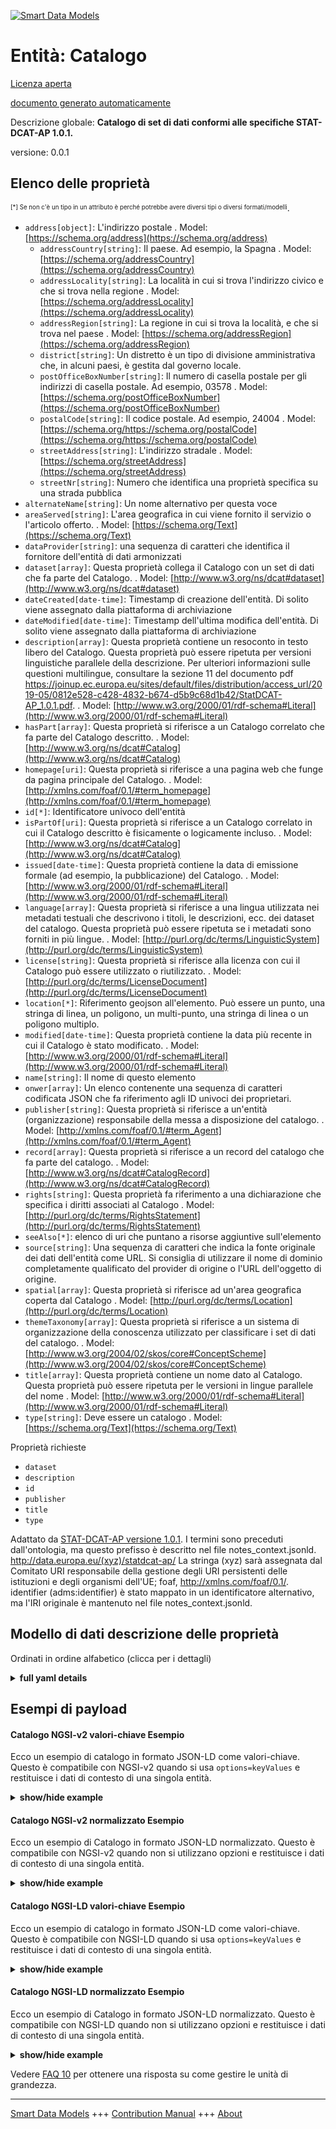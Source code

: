 <!-- 10-Header -->  
[![Smart Data Models](https://smartdatamodels.org/wp-content/uploads/2022/01/SmartDataModels_logo.png "Logo")](https://smartdatamodels.org)  
Entità: Catalogo  
================<!-- /10-Header -->  
<!-- 15-License -->  
[Licenza aperta](https://github.com/smart-data-models//dataModel.STAT-DCAT-AP/blob/master/Catalogue/LICENSE.md)  
[documento generato automaticamente](https://docs.google.com/presentation/d/e/2PACX-1vTs-Ng5dIAwkg91oTTUdt8ua7woBXhPnwavZ0FxgR8BsAI_Ek3C5q97Nd94HS8KhP-r_quD4H0fgyt3/pub?start=false&loop=false&delayms=3000#slide=id.gb715ace035_0_60)  
<!-- /15-License -->  
<!-- 20-Description -->  
Descrizione globale: **Catalogo di set di dati conformi alle specifiche STAT-DCAT-AP 1.0.1.**  
versione: 0.0.1  
<!-- /20-Description -->  
<!-- 30-PropertiesList -->  

## Elenco delle proprietà  

<sup><sub>[*] Se non c'è un tipo in un attributo è perché potrebbe avere diversi tipi o diversi formati/modelli</sub></sup>.  
- `address[object]`: L'indirizzo postale  . Model: [https://schema.org/address](https://schema.org/address)	- `addressCountry[string]`: Il paese. Ad esempio, la Spagna  . Model: [https://schema.org/addressCountry](https://schema.org/addressCountry)  
	- `addressLocality[string]`: La località in cui si trova l'indirizzo civico e che si trova nella regione  . Model: [https://schema.org/addressLocality](https://schema.org/addressLocality)  
	- `addressRegion[string]`: La regione in cui si trova la località, e che si trova nel paese  . Model: [https://schema.org/addressRegion](https://schema.org/addressRegion)  
	- `district[string]`: Un distretto è un tipo di divisione amministrativa che, in alcuni paesi, è gestita dal governo locale.    
	- `postOfficeBoxNumber[string]`: Il numero di casella postale per gli indirizzi di casella postale. Ad esempio, 03578  . Model: [https://schema.org/postOfficeBoxNumber](https://schema.org/postOfficeBoxNumber)  
	- `postalCode[string]`: Il codice postale. Ad esempio, 24004  . Model: [https://schema.org/https://schema.org/postalCode](https://schema.org/https://schema.org/postalCode)  
	- `streetAddress[string]`: L'indirizzo stradale  . Model: [https://schema.org/streetAddress](https://schema.org/streetAddress)  
	- `streetNr[string]`: Numero che identifica una proprietà specifica su una strada pubblica    
- `alternateName[string]`: Un nome alternativo per questa voce  - `areaServed[string]`: L'area geografica in cui viene fornito il servizio o l'articolo offerto.  . Model: [https://schema.org/Text](https://schema.org/Text)- `dataProvider[string]`: una sequenza di caratteri che identifica il fornitore dell'entità di dati armonizzati  - `dataset[array]`: Questa proprietà collega il Catalogo con un set di dati che fa parte del Catalogo.  . Model: [http://www.w3.org/ns/dcat#dataset](http://www.w3.org/ns/dcat#dataset)- `dateCreated[date-time]`: Timestamp di creazione dell'entità. Di solito viene assegnato dalla piattaforma di archiviazione  - `dateModified[date-time]`: Timestamp dell'ultima modifica dell'entità. Di solito viene assegnato dalla piattaforma di archiviazione  - `description[array]`: Questa proprietà contiene un resoconto in testo libero del Catalogo. Questa proprietà può essere ripetuta per versioni linguistiche parallele della descrizione. Per ulteriori informazioni sulle questioni multilingue, consultare la sezione 11 del documento pdf https://joinup.ec.europa.eu/sites/default/files/distribution/access_url/2019-05/0812e528-c428-4832-b674-d5b9c68d1b42/StatDCAT-AP_1.0.1.pdf.  . Model: [http://www.w3.org/2000/01/rdf-schema#Literal](http://www.w3.org/2000/01/rdf-schema#Literal)- `hasPart[array]`: Questa proprietà si riferisce a un Catalogo correlato che fa parte del Catalogo descritto.  . Model: [http://www.w3.org/ns/dcat#Catalog](http://www.w3.org/ns/dcat#Catalog)- `homepage[uri]`: Questa proprietà si riferisce a una pagina web che funge da pagina principale del Catalogo.  . Model: [http://xmlns.com/foaf/0.1/#term_homepage](http://xmlns.com/foaf/0.1/#term_homepage)- `id[*]`: Identificatore univoco dell'entità  - `isPartOf[uri]`: Questa proprietà si riferisce a un Catalogo correlato in cui il Catalogo descritto è fisicamente o logicamente incluso.  . Model: [http://www.w3.org/ns/dcat#Catalog](http://www.w3.org/ns/dcat#Catalog)- `issued[date-time]`: Questa proprietà contiene la data di emissione formale (ad esempio, la pubblicazione) del Catalogo.  . Model: [http://www.w3.org/2000/01/rdf-schema#Literal](http://www.w3.org/2000/01/rdf-schema#Literal)- `language[array]`: Questa proprietà si riferisce a una lingua utilizzata nei metadati testuali che descrivono i titoli, le descrizioni, ecc. dei dataset del catalogo. Questa proprietà può essere ripetuta se i metadati sono forniti in più lingue.  . Model: [http://purl.org/dc/terms/LinguisticSystem](http://purl.org/dc/terms/LinguisticSystem)- `license[string]`: Questa proprietà si riferisce alla licenza con cui il Catalogo può essere utilizzato o riutilizzato.  . Model: [http://purl.org/dc/terms/LicenseDocument](http://purl.org/dc/terms/LicenseDocument)- `location[*]`: Riferimento geojson all'elemento. Può essere un punto, una stringa di linea, un poligono, un multi-punto, una stringa di linea o un poligono multiplo.  - `modified[date-time]`: Questa proprietà contiene la data più recente in cui il Catalogo è stato modificato.  . Model: [http://www.w3.org/2000/01/rdf-schema#Literal](http://www.w3.org/2000/01/rdf-schema#Literal)- `name[string]`: Il nome di questo elemento  - `onwer[array]`: Un elenco contenente una sequenza di caratteri codificata JSON che fa riferimento agli ID univoci dei proprietari.  - `publisher[string]`: Questa proprietà si riferisce a un'entità (organizzazione) responsabile della messa a disposizione del catalogo.  . Model: [http://xmlns.com/foaf/0.1/#term_Agent](http://xmlns.com/foaf/0.1/#term_Agent)- `record[array]`: Questa proprietà si riferisce a un record del catalogo che fa parte del catalogo.  . Model: [http://www.w3.org/ns/dcat#CatalogRecord](http://www.w3.org/ns/dcat#CatalogRecord)- `rights[string]`: Questa proprietà fa riferimento a una dichiarazione che specifica i diritti associati al Catalogo  . Model: [http://purl.org/dc/terms/RightsStatement](http://purl.org/dc/terms/RightsStatement)- `seeAlso[*]`: elenco di uri che puntano a risorse aggiuntive sull'elemento  - `source[string]`: Una sequenza di caratteri che indica la fonte originale dei dati dell'entità come URL. Si consiglia di utilizzare il nome di dominio completamente qualificato del provider di origine o l'URL dell'oggetto di origine.  - `spatial[array]`: Questa proprietà si riferisce ad un'area geografica coperta dal Catalogo  . Model: [http://purl.org/dc/terms/Location](http://purl.org/dc/terms/Location)- `themeTaxonomy[array]`: Questa proprietà si riferisce a un sistema di organizzazione della conoscenza utilizzato per classificare i set di dati del catalogo.  . Model: [http://www.w3.org/2004/02/skos/core#ConceptScheme](http://www.w3.org/2004/02/skos/core#ConceptScheme)- `title[array]`: Questa proprietà contiene un nome dato al Catalogo. Questa proprietà può essere ripetuta per le versioni in lingue parallele del nome  . Model: [http://www.w3.org/2000/01/rdf-schema#Literal](http://www.w3.org/2000/01/rdf-schema#Literal)- `type[string]`: Deve essere un catalogo  . Model: [https://schema.org/Text](https://schema.org/Text)<!-- /30-PropertiesList -->  
<!-- 35-RequiredProperties -->  
Proprietà richieste  
- `dataset`  - `description`  - `id`  - `publisher`  - `title`  - `type`  <!-- /35-RequiredProperties -->  
<!-- 40-RequiredProperties -->  
Adattato da [STAT-DCAT-AP versione 1.0.1](https://joinup.ec.europa.eu/sites/default/files/distribution/access_url/2019-05/0812e528-c428-4832-b674-d5b9c68d1b42/StatDCAT-AP_1.0.1.pdf). I termini sono preceduti dall'ontologia, ma questo prefisso è descritto nel file notes_context.jsonld. http://data.europa.eu/(xyz)/statdcat-ap/ La stringa (xyz) sarà assegnata dal Comitato URI responsabile della gestione degli URI persistenti delle istituzioni e degli organismi dell'UE; foaf, http://xmlns.com/foaf/0.1/. identifier (adms:identifier) è stato mappato in un identificatore alternativo, ma l'IRI originale è mantenuto nel file notes_context.jsonld.  
<!-- /40-RequiredProperties -->  
<!-- 50-DataModelHeader -->  
## Modello di dati descrizione delle proprietà  
Ordinati in ordine alfabetico (clicca per i dettagli)  
<!-- /50-DataModelHeader -->  
<!-- 60-ModelYaml -->  
<details><summary><strong>full yaml details</strong></summary>    
```yaml  
Catalogue:    
  description: Catalogue of datasets compliant with STAT-DCAT-AP 1.0.1 specification.    
  properties:    
    address:    
      description: The mailing address    
      properties:    
        addressCountry:    
          description: 'The country. For example, Spain'    
          type: string    
          x-ngsi:    
            model: https://schema.org/addressCountry    
            type: Property    
        addressLocality:    
          description: 'The locality in which the street address is, and which is in the region'    
          type: string    
          x-ngsi:    
            model: https://schema.org/addressLocality    
            type: Property    
        addressRegion:    
          description: 'The region in which the locality is, and which is in the country'    
          type: string    
          x-ngsi:    
            model: https://schema.org/addressRegion    
            type: Property    
        district:    
          description: 'A district is a type of administrative division that, in some countries, is managed by the local government'    
          type: string    
          x-ngsi:    
            type: Property    
        postOfficeBoxNumber:    
          description: 'The post office box number for PO box addresses. For example, 03578'    
          type: string    
          x-ngsi:    
            model: https://schema.org/postOfficeBoxNumber    
            type: Property    
        postalCode:    
          description: 'The postal code. For example, 24004'    
          type: string    
          x-ngsi:    
            model: https://schema.org/https://schema.org/postalCode    
            type: Property    
        streetAddress:    
          description: The street address    
          type: string    
          x-ngsi:    
            model: https://schema.org/streetAddress    
            type: Property    
        streetNr:    
          description: Number identifying a specific property on a public street    
          type: string    
          x-ngsi:    
            type: Property    
      type: object    
      x-ngsi:    
        model: https://schema.org/address    
        type: Property    
    alternateName:    
      description: An alternative name for this item    
      type: string    
      x-ngsi:    
        type: Property    
    areaServed:    
      description: The geographic area where a service or offered item is provided    
      type: string    
      x-ngsi:    
        model: https://schema.org/Text    
        type: Property    
    dataProvider:    
      description: A sequence of characters identifying the provider of the harmonised data entity    
      type: string    
      x-ngsi:    
        type: Property    
    dataset:    
      description: This property links the Catalogue with a Dataset that is part of the Catalogue    
      items:    
        anyOf:    
          - description: Identifier format of any NGSI entity    
            maxLength: 256    
            minLength: 1    
            pattern: ^[\w\-\.\{\}\$\+\*\[\]`|~^@!,:\\]+$    
            type: string    
            x-ngsi:    
              type: Property    
          - description: Identifier format of any NGSI entity    
            format: uri    
            type: string    
            x-ngsi:    
              type: Property    
      type: array    
      x-ngsi:    
        model: "http://www.w3.org/ns/dcat#dataset"    
        type: Relationship    
    dateCreated:    
      description: Entity creation timestamp. This will usually be allocated by the storage platform    
      format: date-time    
      type: string    
      x-ngsi:    
        type: Property    
    dateModified:    
      description: Timestamp of the last modification of the entity. This will usually be allocated by the storage platform    
      format: date-time    
      type: string    
      x-ngsi:    
        type: Property    
    description:    
      description: 'This property contains a free-text account of the Catalogue. This property can be repeated for parallel language versions of the description. For further information on multilingual issues, please refer to section 11 of the pdf document https://joinup.ec.europa.eu/sites/default/files/distribution/access_url/2019-05/0812e528-c428-4832-b674-d5b9c68d1b42/StatDCAT-AP_1.0.1.pdf'    
      items:    
        description: Catalog description in different languages    
        type: string    
        x-ngsi:    
          type: Property    
      type: array    
      x-ngsi:    
        model: "http://www.w3.org/2000/01/rdf-schema#Literal"    
        type: Property    
    hasPart:    
      description: This property refers to a related Catalogue that is part of the described Catalogue    
      items:    
        format: uri    
        type: string    
      type: array    
      x-ngsi:    
        model: "http://www.w3.org/ns/dcat#Catalog"    
        type: Relationship    
    homepage:    
      description: This property refers to a web page that acts as the main page for the Catalogue    
      format: uri    
      type: string    
      x-ngsi:    
        model: "http://xmlns.com/foaf/0.1/#term_homepage"    
        type: Property    
    id:    
      anyOf:    
        - description: Identifier format of any NGSI entity    
          maxLength: 256    
          minLength: 1    
          pattern: ^[\w\-\.\{\}\$\+\*\[\]`|~^@!,:\\]+$    
          type: string    
          x-ngsi:    
            type: Property    
        - description: Identifier format of any NGSI entity    
          format: uri    
          type: string    
          x-ngsi:    
            type: Property    
      description: Unique identifier of the entity    
      x-ngsi:    
        type: Property    
    isPartOf:    
      description: This property refers to a related Catalogue in which the described Catalogue is physically or logically included    
      format: uri    
      type: string    
      x-ngsi:    
        model: "http://www.w3.org/ns/dcat#Catalog"    
        type: Relationship    
    issued:    
      description: 'This property contains the date of formal issuance (e.g., publication) of the Catalogue'    
      format: date-time    
      type: string    
      x-ngsi:    
        model: "http://www.w3.org/2000/01/rdf-schema#Literal"    
        type: Property    
    language:    
      description: 'This property refers to a language used in the textual metadata describing titles, descriptions, etc. of the Datasets in the Catalogue. This property can be repeated if the  metadata is provided in multiple languages'    
      items:    
        type: string    
      type: array    
      x-ngsi:    
        model: http://purl.org/dc/terms/LinguisticSystem    
        type: Property    
    license:    
      description: This property refers to the licence under which the Catalogue can be used or reused    
      type: string    
      x-ngsi:    
        model: http://purl.org/dc/terms/LicenseDocument    
        type: Property    
    location:    
      description: 'Geojson reference to the item. It can be Point, LineString, Polygon, MultiPoint, MultiLineString or MultiPolygon'    
      oneOf:    
        - description: Geojson reference to the item. Point    
          properties:    
            bbox:    
              items:    
                type: number    
              minItems: 4    
              type: array    
            coordinates:    
              items:    
                type: number    
              minItems: 2    
              type: array    
            type:    
              enum:    
                - Point    
              type: string    
          required:    
            - type    
            - coordinates    
          title: GeoJSON Point    
          type: object    
          x-ngsi:    
            type: GeoProperty    
        - description: Geojson reference to the item. LineString    
          properties:    
            bbox:    
              items:    
                type: number    
              minItems: 4    
              type: array    
            coordinates:    
              items:    
                items:    
                  type: number    
                minItems: 2    
                type: array    
              minItems: 2    
              type: array    
            type:    
              enum:    
                - LineString    
              type: string    
          required:    
            - type    
            - coordinates    
          title: GeoJSON LineString    
          type: object    
          x-ngsi:    
            type: GeoProperty    
        - description: Geojson reference to the item. Polygon    
          properties:    
            bbox:    
              items:    
                type: number    
              minItems: 4    
              type: array    
            coordinates:    
              items:    
                items:    
                  items:    
                    type: number    
                  minItems: 2    
                  type: array    
                minItems: 4    
                type: array    
              type: array    
            type:    
              enum:    
                - Polygon    
              type: string    
          required:    
            - type    
            - coordinates    
          title: GeoJSON Polygon    
          type: object    
          x-ngsi:    
            type: GeoProperty    
        - description: Geojson reference to the item. MultiPoint    
          properties:    
            bbox:    
              items:    
                type: number    
              minItems: 4    
              type: array    
            coordinates:    
              items:    
                items:    
                  type: number    
                minItems: 2    
                type: array    
              type: array    
            type:    
              enum:    
                - MultiPoint    
              type: string    
          required:    
            - type    
            - coordinates    
          title: GeoJSON MultiPoint    
          type: object    
          x-ngsi:    
            type: GeoProperty    
        - description: Geojson reference to the item. MultiLineString    
          properties:    
            bbox:    
              items:    
                type: number    
              minItems: 4    
              type: array    
            coordinates:    
              items:    
                items:    
                  items:    
                    type: number    
                  minItems: 2    
                  type: array    
                minItems: 2    
                type: array    
              type: array    
            type:    
              enum:    
                - MultiLineString    
              type: string    
          required:    
            - type    
            - coordinates    
          title: GeoJSON MultiLineString    
          type: object    
          x-ngsi:    
            type: GeoProperty    
        - description: Geojson reference to the item. MultiLineString    
          properties:    
            bbox:    
              items:    
                type: number    
              minItems: 4    
              type: array    
            coordinates:    
              items:    
                items:    
                  items:    
                    items:    
                      type: number    
                    minItems: 2    
                    type: array    
                  minItems: 4    
                  type: array    
                type: array    
              type: array    
            type:    
              enum:    
                - MultiPolygon    
              type: string    
          required:    
            - type    
            - coordinates    
          title: GeoJSON MultiPolygon    
          type: object    
          x-ngsi:    
            type: GeoProperty    
      x-ngsi:    
        type: GeoProperty    
    modified:    
      description: This property contains the most recent date on which the Catalogue was modified    
      format: date-time    
      type: string    
      x-ngsi:    
        model: "http://www.w3.org/2000/01/rdf-schema#Literal"    
        type: Property    
    name:    
      description: The name of this item    
      type: string    
      x-ngsi:    
        type: Property    
    onwer:    
      description: A List containing a JSON encoded sequence of characters referencing the unique Ids of the owner(s)    
      items:    
        anyOf:    
          - description: Identifier format of any NGSI entity    
            maxLength: 256    
            minLength: 1    
            pattern: ^[\w\-\.\{\}\$\+\*\[\]`|~^@!,:\\]+$    
            type: string    
            x-ngsi:    
              type: Property    
          - description: Identifier format of any NGSI entity    
            format: uri    
            type: string    
            x-ngsi:    
              type: Property    
        description: Unique identifier of the entity    
        x-ngsi:    
          type: Property    
      type: array    
      x-ngsi:    
        type: Property    
    publisher:    
      description: This property refers to an entity (organisation) responsible for making the Catalogue available    
      type: string    
      x-ngsi:    
        model: "http://xmlns.com/foaf/0.1/#term_Agent"    
        type: Property    
    record:    
      description: This property refers to a Catalogue Record that is part of the Catalogue    
      items:    
        anyOf:    
          - description: Identifier format of any NGSI entity    
            maxLength: 256    
            minLength: 1    
            pattern: ^[\w\-\.\{\}\$\+\*\[\]`|~^@!,:\\]+$    
            type: string    
            x-ngsi:    
              type: Property    
          - description: Identifier format of any NGSI entity    
            format: uri    
            type: string    
            x-ngsi:    
              type: Property    
      type: array    
      x-ngsi:    
        model: "http://www.w3.org/ns/dcat#CatalogRecord"    
        type: Relationship    
    rights:    
      description: This property refers to a statement that specifies rights associated with the Catalogue    
      type: string    
      x-ngsi:    
        model: http://purl.org/dc/terms/RightsStatement    
        type: Property    
    seeAlso:    
      description: list of uri pointing to additional resources about the item    
      oneOf:    
        - items:    
            format: uri    
            type: string    
          minItems: 1    
          type: array    
        - format: uri    
          type: string    
      x-ngsi:    
        type: Property    
    source:    
      description: 'A sequence of characters giving the original source of the entity data as a URL. Recommended to be the fully qualified domain name of the source provider, or the URL to the source object'    
      type: string    
      x-ngsi:    
        type: Property    
    spatial:    
      description: This property refers to a geographical area covered by the Catalogue    
      items:    
        description: 'Geojson reference to the item. It can be Point, LineString, Polygon, MultiPoint, MultiLineString or MultiPolygon'    
        oneOf:    
          - bbox:    
              items:    
                type: number    
              minItems: 4    
              type: array    
            coordinates:    
              items:    
                type: number    
              minItems: 2    
              type: array    
            type:    
              enum:    
                - Point    
              type: string    
          - bbox:    
              items:    
                type: number    
              minItems: 4    
              type: array    
            coordinates:    
              items:    
                items:    
                  type: number    
                minItems: 2    
                type: array    
              minItems: 2    
              type: array    
            type:    
              enum:    
                - LineString    
              type: string    
          - bbox:    
              items:    
                type: number    
              minItems: 4    
              type: array    
            coordinates:    
              items:    
                items:    
                  items:    
                    type: number    
                  minItems: 2    
                  type: array    
                minItems: 4    
                type: array    
              type: array    
            type:    
              enum:    
                - Polygon    
              type: string    
          - bbox:    
              items:    
                type: number    
              minItems: 4    
              type: array    
            coordinates:    
              items:    
                items:    
                  type: number    
                minItems: 2    
                type: array    
              type: array    
            type:    
              enum:    
                - MultiPoint    
              type: string    
          - bbox:    
              items:    
                type: number    
              minItems: 4    
              type: array    
            coordinates:    
              items:    
                items:    
                  items:    
                    type: number    
                  minItems: 2    
                  type: array    
                minItems: 2    
                type: array    
              type: array    
            type:    
              enum:    
                - MultiLineString    
              type: string    
          - bbox:    
              items:    
                type: number    
              minItems: 4    
              type: array    
            coordinates:    
              items:    
                items:    
                  items:    
                    items:    
                    minItems: 2    
                    type: array    
                  minItems: 4    
                  type: array    
                type: array    
              type: array    
            type:    
              enum:    
                - MultiPolygon    
              type: string    
        x-ngsi:    
          type: GeoProperty    
      type: array    
      x-ngsi:    
        model: http://purl.org/dc/terms/Location    
        type: GeoProperty    
    themeTaxonomy:    
      description: This property refers to a knowledge organization system used to classify the Catalogue's Datasets    
      items:    
        type: string    
      type: array    
      x-ngsi:    
        model: "http://www.w3.org/2004/02/skos/core#ConceptScheme"    
        type: Property    
    title:    
      description: This property contains a name given to the Catalogue. This property can be repeated for parallel language versions of the name    
      items:    
        type: string    
      type: array    
      x-ngsi:    
        model: "http://www.w3.org/2000/01/rdf-schema#Literal"    
        type: Property    
    type:    
      description: It has to be Catalogue    
      enum:    
        - Catalogue    
      type: string    
      x-ngsi:    
        model: https://schema.org/Text    
        type: Property    
  required:    
    - id    
    - type    
    - dataset    
    - description    
    - publisher    
    - title    
  type: object    
  x-derived-from: https://joinup.ec.europa.eu/sites/default/files/distribution/access_url/2019-05/0812e528-c428-4832-b674-d5b9c68d1b42/StatDCAT-AP_1.0.1.pdf    
  x-disclaimer: 'Redistribution and use in source and binary forms, with or without modification, are permitted  provided that the license conditions are met. Copyleft (c) 2022 Contributors to Smart Data Models Program'    
  x-license-url: https://github.com/smart-data-models/dataModel.STAT-DCAT-AP/blob/master/Catalogue/LICENSE.md    
  x-model-schema: https://smart-data-models.github.io/dataModel.STAT-DCAT-AP/Catalogue/schema.json    
  x-model-tags: INTERSTAT    
  x-version: 0.0.2    
```  
</details>    
<!-- /60-ModelYaml -->  
<!-- 70-MiddleNotes -->  
<!-- /70-MiddleNotes -->  
<!-- 80-Examples -->  
## Esempi di payload  
#### Catalogo NGSI-v2 valori-chiave Esempio  
Ecco un esempio di catalogo in formato JSON-LD come valori-chiave. Questo è compatibile con NGSI-v2 quando si usa `options=keyValues` e restituisce i dati di contesto di una singola entità.  
<details><summary><strong>show/hide example</strong></summary>    
```json  
{  
  "id": "urn:ngsi-ld:Catalogue:id:KSLT:97146192",  
  "type": "Catalogue",  
  "dateCreated": "2023-03-20T18:53:50Z",  
  "dateModified": "2023-06-29T11:37:12Z",  
  "source": "INE",  
  "name": "Catalogue of statistical resources",  
  "alternateName": "Catalogue",  
  "description": [  
    "List of converted statistical resources"  
  ],  
  "dataProvider": "INE",  
  "owner": [  
    "urn:ngsi-ld:Catalogue:items:FRAY:12902985",  
    "urn:ngsi-ld:Catalogue:items:WMSS:90165917"  
  ],  
  "seeAlso": [  
    "urn:ngsi-ld:Catalogue:items:XSHA:97687196"  
  ],  
  "location": {  
    "type": "Point",  
    "coordinates": [  
      52.5209531,  
      13.3256918  
    ]  
  },  
  "address": {  
    "streetAddress": "Franklinstrasse 13",  
    "addressLocality": "Berlin",  
    "addressRegion": "Berlin",  
    "addressCountry": "Germany",  
    "postalCode": "10587",  
    "postOfficeBoxNumber": "",  
    "streetNr": "13",  
    "district": ""  
  },  
  "areaServed": "",  
  "dataset": [  
    "urn:ngsi-ld:Catalogue:dataset:VLNR:72960176"  
  ],  
  "publisher": "INE",  
  "title": [  
    "Catalogue or statistical resources",  
    "Catalogo de recursos estadisticos"  
  ],  
  "homepage": "urn:ngsi-ld:Catalogue:homepage:FXWI:96370263",  
  "language": [  
    "SP",  
    "EN"  
  ],  
  "licence": "CC BY 4.0",  
  "releaseDate": "2023-01-20T11:03:48Z",  
  "themes": [  
    "demography",  
    "social movements"  
  ],  
  "modificationDate": "2023-02-24T16:28:58Z",  
  "hasPart": [  
    "urn:ngsi-ld:Catalogue:hasPart:EQFC:38298320"  
  ],  
  "isPartOf": "urn:ngsi-ld:Catalogue:isPartOf:JACJ:87819283",  
  "record": [  
    "urn:ngsi-ld:Catalogue:record:UEFV:49174271"  
  ],  
  "rights": "Open licensed",  
  "spatial_geographic": [  
    {  
      "type": "Point",  
      "coordinates": [  
        121.7,  
        146.6  
      ],  
      "bbox": [  
        46.5,  
        926.8,  
        995.6,  
        403.5  
      ]  
    },  
    {  
      "type": "Point",  
      "coordinates": [  
        60.3,  
        491.9  
      ],  
      "bbox": [  
        652.6,  
        335.8,  
        341.6,  
        875.0  
      ]  
    }  
  ]  
}  
```  
</details>  
#### Catalogo NGSI-v2 normalizzato Esempio  
Ecco un esempio di Catalogo in formato JSON-LD normalizzato. Questo è compatibile con NGSI-v2 quando non si utilizzano opzioni e restituisce i dati di contesto di una singola entità.  
<details><summary><strong>show/hide example</strong></summary>    
```json  
{  
  "id": "urn:ngsi-ld:Catalogue:id:KSLT:97146192",  
  "type": "Catalogue",  
  "dateCreated": {  
    "type": "Date-Time",  
    "value": "2023-03-20T18:53:50Z"  
  },  
  "dateModified": {  
    "type": "Date-Time",  
    "value": "2023-06-29T11:37:12Z"  
  },  
  "source": {  
    "type": "Text",  
    "value": "INE"  
  },  
  "name": {  
    "type": "Text",  
    "value": "Catalogue of statistical resources"  
  },  
  "alternateName": {  
    "type": "Text",  
    "value": "Catalogue"  
  },  
  "description": {  
    "type": "StructuredValue",  
    "value": [  
      "List of converted statistical resources"  
    ]  
  },  
  "dataProvider": {  
    "type": "Text",  
    "value": "INE"  
  },  
  "owner": {  
    "type": "array",  
    "value": [  
      "urn:ngsi-ld:Catalogue:items:FRAY:12902985",  
      "urn:ngsi-ld:Catalogue:items:WMSS:90165917"  
    ]  
  },  
  "seeAlso": {  
    "type": "array",  
    "value": [  
      "urn:ngsi-ld:Catalogue:items:XSHA:97687196"  
    ]  
  },  
  "location": {  
    "type": "geo:json",  
    "value": {  
      "type": "Point",  
      "coordinates": [  
        52.5209531,  
        13.3256918  
      ]  
    }  
  },  
  "address": {  
    "type": "StructuredValue",  
    "value": {  
      "streetAddress": "Franklinstrasse 13",  
      "addressLocality": "Berlin",  
      "addressRegion": "Berlin",  
      "addressCountry": "Germany",  
      "postalCode": "10587",  
      "postOfficeBoxNumber": "",  
      "streetNr": "13",  
      "district": ""  
    }  
  },  
  "areaServed": {  
    "type": "Text",  
    "value": ""  
  },  
  "dataset": {  
    "type": "array",  
    "value": [  
      "urn:ngsi-ld:Catalogue:dataset:VLNR:72960176"  
    ]  
  },  
  "publisher": {  
    "type": "Text",  
    "value": "INE"  
  },  
  "title": {  
    "type": "array",  
    "value": [  
      "Catalogue or statistical resources",  
      "Catálogo de recursos estadisticos"  
    ]  
  },  
  "homepage": {  
    "type": "Text",  
    "value": "urn:ngsi-ld:Catalogue:homepage:FXWI:96370263"  
  },  
  "language": {  
    "type": "array",  
    "value": [  
      "SP",  
      "EN"  
    ]  
  },  
  "licence": {  
    "type": "Text",  
    "value": "CC BY 4.0"  
  },  
  "releaseDate": {  
    "type": "Date-Time",  
    "value": "2023-01-20T11:03:48Z"  
  },  
  "themes": {  
    "type": "array",  
    "value": [  
      "demography",  
      "social movements"  
    ]  
  },  
  "modificationDate": {  
    "type": "Date-Time",  
    "value": "2023-02-24T16:28:58Z"  
  },  
  "hasPart": {  
    "type": "array",  
    "value": [  
      "urn:ngsi-ld:Catalogue:hasPart:EQFC:38298320"  
    ]  
  },  
  "isPartOf": {  
    "type": "URI",  
    "value": "urn:ngsi-ld:Catalogue:isPartOf:JACJ:87819283"  
  },  
  "record": {  
    "type": "array",  
    "value": [  
      "urn:ngsi-ld:Catalogue:record:UEFV:49174271"  
    ]  
  },  
  "rights": {  
    "type": "Text",  
    "value": "Open licensed"  
  },  
  "spatial_geographic": {  
    "type": "geo:json",  
    "value": [  
      {  
        "type": "Point",  
        "coordinates": [  
          121.7,  
          146.6  
        ],  
        "bbox": [  
          46.5,  
          926.8,  
          995.6,  
          403.5  
        ]  
      },  
      {  
        "type": "Point",  
        "coordinates": [  
          60.3,  
          491.9  
        ],  
        "bbox": [  
          652.6,  
          335.8,  
          341.6,  
          875.0  
        ]  
      }  
    ]  
  }  
}  
```  
</details>  
#### Catalogo NGSI-LD valori-chiave Esempio  
Ecco un esempio di catalogo in formato JSON-LD come valori-chiave. Questo è compatibile con NGSI-LD quando si usa `options=keyValues` e restituisce i dati di contesto di una singola entità.  
<details><summary><strong>show/hide example</strong></summary>    
```json  
{  
  "id": "urn:ngsi-ld:Catalogue:id:KSLT:97146192",  
  "type": "Catalogue",  
  "dateCreated": "2023-03-20T18:53:50Z",  
  "dateModified": "2023-06-29T11:37:12Z",  
  "source": "INE",  
  "name": "Catalogue of statistical resources",  
  "alternateName": "Catalogue",  
  "description": [  
    "List of converted statistical resources"  
  ],  
  "dataProvider": "INE",  
  "owner": [  
    "urn:ngsi-ld:Catalogue:items:FRAY:12902985",  
    "urn:ngsi-ld:Catalogue:items:WMSS:90165917"  
  ],  
  "seeAlso": [  
    "urn:ngsi-ld:Catalogue:items:XSHA:97687196"  
  ],  
  "location": {  
    "type": "Point",  
    "coordinates": [  
      52.5209531,  
      13.3256918  
    ]  
  },  
  "address": {  
    "streetAddress": "Franklinstrasse 13",  
    "addressLocality": "Berlin",  
    "addressRegion": "Berlin",  
    "addressCountry": "Germany",  
    "postalCode": "10587",  
    "postOfficeBoxNumber": "",  
    "streetNr": "13",  
    "district": ""  
  },  
  "areaServed": "",  
  "dataset": [  
    "urn:ngsi-ld:Catalogue:dataset:VLNR:72960176"  
  ],  
  "publisher": "INE",  
  "title": [  
    "Catalogue or statistical resources",  
    "Catalogo de recursos estadisticos"  
  ],  
  "homepage": "urn:ngsi-ld:Catalogue:homepage:FXWI:96370263",  
  "language": [  
    "SP",  
    "EN"  
  ],  
  "licence": "CC BY 4.0",  
  "releaseDate": "2023-01-20T11:03:48Z",  
  "themes": [  
    "demography",  
    "social movements"  
  ],  
  "modificationDate": "2023-02-24T16:28:58Z",  
  "hasPart": [  
    "urn:ngsi-ld:Catalogue:hasPart:EQFC:38298320"  
  ],  
  "isPartOf": "urn:ngsi-ld:Catalogue:isPartOf:JACJ:87819283",  
  "record": [  
    "urn:ngsi-ld:Catalogue:record:UEFV:49174271"  
  ],  
  "rights": "Open licensed",  
  "spatial_geographic": [  
    {  
      "type": "Point",  
      "coordinates": [  
        121.7,  
        146.6  
      ],  
      "bbox": [  
        46.5,  
        926.8,  
        995.6,  
        403.5  
      ]  
    },  
    {  
      "type": "Point",  
      "coordinates": [  
        60.3,  
        491.9  
      ],  
      "bbox": [  
        652.6,  
        335.8,  
        341.6,  
        875.0  
      ]  
    }  
  ],  
  "@context": [  
    "https://raw.githubusercontent.com/smart-data-models/dataModel.STAT-DCAT-AP/master/context.jsonld"  
  ]  
}  
```  
</details>  
#### Catalogo NGSI-LD normalizzato Esempio  
Ecco un esempio di Catalogo in formato JSON-LD normalizzato. Questo è compatibile con NGSI-LD quando non si utilizzano opzioni e restituisce i dati di contesto di una singola entità.  
<details><summary><strong>show/hide example</strong></summary>    
```json  
{  
  "id": "urn:ngsi-ld:Catalogue:id:KSLT:97146192",  
  "type": "Catalogue",  
  "dateCreated": {  
    "type": "Property",  
    "value": {  
      "@type": "DateTime",  
      "@value": "2023-03-20T18:53:50Z"  
    }  
  },  
  "dateModified": {  
    "type": "Property",  
    "value": {  
      "@type": "DateTime",  
      "@value": "2023-06-29T11:37:12Z"  
    }  
  },  
  "source": {  
    "type": "Property",  
    "value": "INE"  
  },  
  "name": {  
    "type": "Property",  
    "value": "Catalogue of statistical resources"  
  },  
  "alternateName": {  
    "type": "Property",  
    "value": "Catalogue"  
  },  
  "description": {  
    "type": "Property",  
    "value": [  
      "List of converted statistical resources"  
      ]  
  },  
  "dataProvider": {  
    "type": "Property",  
    "value": "INE"  
  },  
  "owner": {  
    "type": "Property",  
    "value": [  
      "urn:ngsi-ld:Catalogue:items:FRAY:12902985",  
      "urn:ngsi-ld:Catalogue:items:WMSS:90165917"  
    ]  
  },  
  "seeAlso": {  
    "type": "Property",  
    "value": [  
      "urn:ngsi-ld:Catalogue:items:XSHA:97687196"  
    ]  
  },  
  "location": {  
    "type": "Property",  
    "value": {  
      "type": "Point",  
      "coordinates": [  
        52.5209531,  
        13.3256918  
      ]  
    }  
  },  
  "address": {  
    "streetAddress": "Franklinstrasse 13",  
    "addressLocality": "Berlin",  
    "addressRegion": "Berlin",  
    "addressCountry": "Germany",  
    "postalCode": "10587",  
    "postOfficeBoxNumber": "",  
    "streetNr": "13",  
    "district": ""  
  },  
  "areaServed": "",  
  "dataset": {  
    "type": "Relationship",  
    "object": ["urn:ngsi-ld:Catalogue:dataset:VLNR:72960176"]  
  },  
  "publisher": {  
    "type": "Property",  
    "value": "INE"  
  },  
  "title": {  
    "type": "Property",  
    "value": [  
      "Catalogue or statistical resources",  
      "CatÃ¡logo de recursos estadisticos"  
    ]  
  },  
  "homepage": {  
    "type": "Property",  
    "value": "urn:ngsi-ld:Catalogue:homepage:FXWI:96370263"  
  },  
  "language": {  
    "type": "Property",  
    "value": [  
      "SP",  
      "EN"  
    ]  
  },  
  "license": {  
    "type": "Property",  
    "value": "CC BY 4.0"  
  },  
  "issued": {  
    "type": "Property",  
    "value": {  
      "@type": "DateTime",  
      "@value": "2023-01-20T11:03:48Z"  
    }  
  },  
  "themeTaxonomy": {  
    "type": "Property",  
    "value": [  
      "demography",  
      "social movements"  
    ]  
  },  
  "modified": {  
    "type": "Property",  
    "value": {  
      "@type": "DateTime",  
      "@value": "2023-02-24T16:28:58Z"  
    }  
  },  
  "hasPart": {  
    "type": "Relationship",  
    "object": ["urn:ngsi-ld:Catalogue:hasPart:EQFC:38298320"]  
  },  
  "isPartOf": {  
    "type": "Relationship",  
    "object": "urn:ngsi-ld:Catalogue:isPartOf:JACJ:87819283"  
  },  
  "record": {  
    "type": "Relationship",  
    "object": [  
      "urn:ngsi-ld:Catalogue:record:UEFV:49174271"]  
  },  
  "rights": {  
    "type": "Property",  
    "value": "Open licensed"  
  },  
  "spatial": {  
    "type": "Property",  
    "value": [  
      {  
        "type": "Point",  
        "coordinates": [  
          121.7,  
          146.6  
        ],  
        "bbox": [  
          46.5,  
          926.8,  
          995.6,  
          403.5  
        ]  
      },  
      {  
        "type": "Point",  
        "coordinates": [  
          60.3,  
          491.9  
        ],  
        "bbox": [  
          652.6,  
          335.8,  
          341.6,  
          875.0  
        ]  
      }  
    ]  
  },  
  "@context": [  
    "https://raw.githubusercontent.com/smart-data-models/dataModel.STAT-DCAT-AP/master/context.jsonld"  
  ]  
}  
```  
</details><!-- /80-Examples -->  
<!-- 90-FooterNotes -->  
<!-- /90-FooterNotes -->  
<!-- 95-Units -->  
Vedere [FAQ 10](https://smartdatamodels.org/index.php/faqs/) per ottenere una risposta su come gestire le unità di grandezza.  
<!-- /95-Units -->  
<!-- 97-LastFooter -->  
---  
[Smart Data Models](https://smartdatamodels.org) +++ [Contribution Manual](https://bit.ly/contribution_manual) +++ [About](https://bit.ly/Introduction_SDM)<!-- /97-LastFooter -->  
